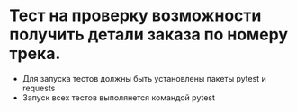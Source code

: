 ﻿# Тест на проверку возможности получить детали заказа по номеру трека.
- Для запуска тестов должны быть установлены пакеты pytest и requests
- Запуск всех тестов выполянется командой pytest
